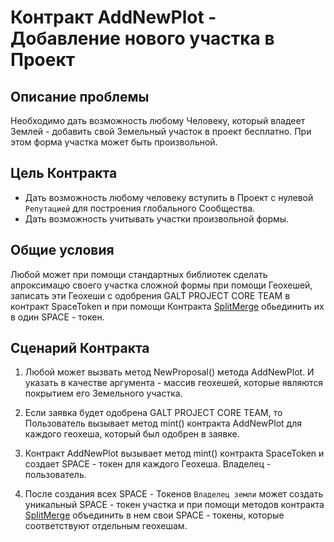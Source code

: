 # Контракт AddNewPlot - Добавление нового участка в Проект

## Описание проблемы
Необходимо дать возможность любому Человеку, который владеет Землей - добавить свой Земельный участок в проект бесплатно. При этом форма участка может быть произвольной.

## Цель Контракта
- Дать возможность любому человеку вступить в Проект с нулевой `Репутацией` для построения глобального Сообщества.
- Дать возможность учитывать участки произвольной формы.

## Общие условия
Любой может при помощи стандартных библиотек сделать апроксимацю своего участка сложной формы при помощи Геохешей, записать эти Геохеши с одобрения GALT PROJECT CORE TEAM в контракт SpaceToken и при помощи Контракта [SplitMerge](https://github.com/andromedaspace/galtproject-docs/blob/master/ru/contracts/SplitMerge.md) обьединить их в один SPACE - токен.

## Сценарий Контракта

1. Любой может вызвать метод NewProposal() метода AddNewPlot. И указать в качестве аргумента - массив геохешей, которые являются покрытием его Земельного участка.

2. Если заявка будет одобрена GALT PROJECT CORE TEAM, то Пользователь вызывает метод mint() контракта AddNewPlot для каждого геохеша, который был одобрен в заявке. 

3. Контракт AddNewPlot вызывает метод mint() контракта SpaceToken и создает SPACE - токен для каждого Геохеша. Владелец - пользователь.

4. После создания всех SPACE - Токенов `Владелец земли` может создать уникальный SPACE - токен участка и при помощи методов контракта [SplitMerge](https://github.com/andromedaspace/galtproject-docs/blob/master/ru/contracts/SplitMerge.md) объединить в нем свои SPACE -  токены, которые соответствуют отдельным геохешам.

